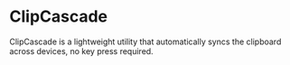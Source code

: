 # ClipCascade
ClipCascade is a lightweight utility that automatically syncs the clipboard across devices, no key press required.

